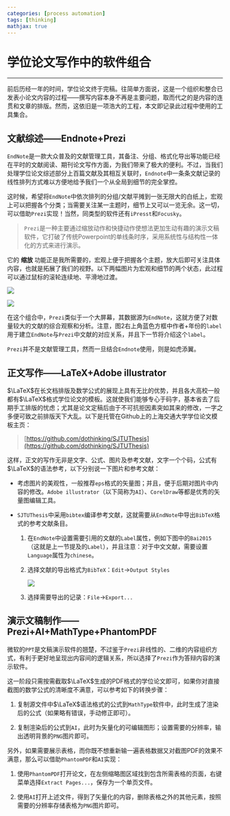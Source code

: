 ```yaml
---
categories: [process automation]
tags: [thinking]
mathjax: true
---
```


# 学位论文写作中的软件组合


---


前后历经一年的时间，学位论文终于完稿。往简单方面说，这是一个组织和整合已发表小论文内容的过程——撰写内容本身不再是主要问题，取而代之的是内容的连贯和文章的排版。然而，这依旧是一项浩大的工程，本文即记录此过程中使用的工具集合。

## 文献综述——Endnote+Prezi

`EndNote`是一款大众普及的文献管理工具，其备注、分组、格式化导出等功能已经在平时的文献阅读、期刊论文写作方面，为我们带来了极大的便利。不过，当我们处理学位论文综述部分上百篇文献及其相互关联时，`Endnote`中一条条文献记录的线性排列方式难以方便地给予我们一个从全局到细节的完全掌控。

这时候，希望将`EndNote`中依次排列的分组/文献平摊到一张无限大的白纸上，宏观上可以把握各个分类；当需要关注某一主题时，细节上又可以一览无余。这一切，可以借助`Prezi`实现！当然，同类型的软件还有`iPresst`和`Focusky`。

> `Prezi`是一种主要通过缩放动作和快捷动作使想法更加生动有趣的演示文稿软件，它打破了传统Powerpoint的单线条时序，采用系统性与结构性一体化的方式来进行演示。


它的 **缩放** 功能正是我所需要的，宏观上便于把握各个主题，放大后即可关注具体内容，也就是拓展了我们的视野。以下两幅图片为宏观和细节的两个状态，此过程可以通过鼠标的滚轮连续地、平滑地过渡。

![](images/2017-01-17-01.png)

![](images/2017-01-17-02.png)


在这个组合中，`Prezi`类似于一个大屏幕，其数据源为`EndNote`，这就方便了对数量较大的文献的综合观察和分析。注意，图2右上角蓝色方框中作者+年份的`label`用于建立`EndNote`与`Prezi`中文献的对应关系，并且下一节将介绍这个`label`。

`Prezi`并不是文献管理工具，然而一旦结合`Endnote`使用，则是如虎添翼。

## 正文写作——LaTeX+Adobe illustrator

$\LaTeX$在长文档排版及数学公式的展现上具有无比的优势，并且各大高校一般都有$\LaTeX$格式学位论文的模板。这就使我们能够专心于码字，基本省去了后期手工排版的忧虑；尤其是论文定稿后由于不可抗拒因素突如其来的修改，一字之多便可致之前排版天下大乱。以下是托管在Github上的上海交通大学学位论文模板主页：

> [https://github.com/dothinking/SJTUThesis](https://github.com/dothinking/SJTUThesis)

这样，正文的写作无非是文字、公式、图片及参考文献，文字一个个码，公式有$\LaTeX$的语法参考，以下分别说一下图片和参考文献：

* 考虑图片的美观性，一般推荐`eps`格式的矢量图；并且，便于后期对图片中内容的修改。`Adobe illustrator`（以下简称为`AI`）、`CorelDraw`等都是优秀的矢量图编辑工具。

* `SJTUThesis`中采用`bibtex`编译参考文献，这就需要从`EndNote`中导出`BibTeX`格式的参考文献条目。

    1. 在`EndNote`中设置需要引用的文献的`Label`属性，例如下图中的`Bai2015`（这就是上一节提及的`Label`），并且注意：对于中文文献，需要设置`Language`属性为`chinese`。

    2. 选择文献的导出格式为`BibTeX`：`Edit`->`Output Styles`

        ![](images/2017-01-17-03.png)

    3. 选择需要导出的记录：`File`->`Export...`


## 演示文稿制作——Prezi+AI+MathType+PhantomPDF

微软的`PPT`是文稿演示软件的翘楚，不过鉴于`Prezi`非线性的、二维的内容组织方式，有利于更好地呈现出内容间的逻辑关系，所以选择了`Prezi`作为答辩内容的演示软件。

这一阶段只需按需截取$\LaTeX$生成的PDF格式的学位论文即可，如果你对直接截图的数学公式的清晰度不满意，可以参考如下的转换步骤：

1. 复制源文件中$\LaTeX$语法格式的公式到`MathType`软件中，此时生成了渲染后的公式（如果略有错误，手动修正即可）。

2. 复制渲染后的公式到`AI`，此时为矢量化的可编辑图形；设置需要的分辨率，输出透明背景的`PNG`图片即可。

另外，如果需要展示表格，而你既不想重新输一遍表格数据又对截图PDF的效果不满意，那么可以借助`PhantomPDF`和`AI`实现：

1. 使用`PhantomPDF`打开论文，在左侧缩略图区域找到包含所需表格的页面，右键菜单选择`Extract Pages...`，保存为一个单页文件。

2. 使用`AI`打开上述文件，得到了矢量化的内容，删除表格之外的其他元素，按照需要的分辨率存储表格为`PNG`图片即可。


